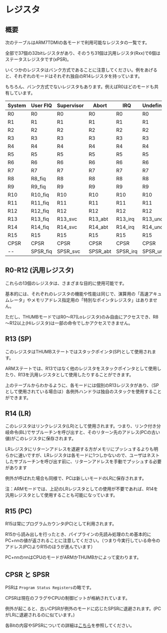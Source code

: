 # レジスタ

## 概要

次のテーブルはARM7TDMIの各モードで利用可能なレジスタの一覧です。

全部で37個の32bitレジスタがあり、そのうち31個は汎用レジスタ(Rxx)で6個はステータスレジスタです(xPSR)。

いくつかのレジスタはバンク方式であることに注意してください。例をあげると、それぞれのモードはそれぞれ独自のR14レジスタを持っています。

もちろん、バンク方式でないレジスタもあります。例えばR0はどのモードも共有しています。

 System | User FIQ | Supervisor | Abort | IRQ | Undefined
---- | ---- | ---- | ---- | ---- | ----
R0 | R0 | R0 | R0 | R0 | R0 
R1 | R1 | R1 | R1 | R1 | R1 
R2 | R2 | R2 | R2 | R2 | R2 
R3 | R3 | R3 | R3 | R3 | R3 
R4 | R4 | R4 | R4 | R4 | R4 
R5 | R5 | R5 | R5 | R5 | R5 
R6 | R6 | R6 | R6 | R6 | R6 
R7 | R7 | R7 | R7 | R7 | R7 
R8 | R8_fiq | R8 | R8 | R8 | R8 
R9 | R9_fiq | R9 | R9 | R9 | R9 
R10 | R10_fiq | R10 | R10 | R10 | R10 
R11 | R11_fiq | R11 | R11 | R11 | R11 
R12 | R12_fiq | R12 | R12 | R12 | R12 
R13 | R13_fiq | R13_svc | R13_abt | R13_irq | R13_und 
R14 | R14_fiq | R14_svc | R14_abt | R14_irq | R14_und 
R15 | R15 | R15 | R15 | R15 | R15 
CPSR | CPSR | CPSR | CPSR | CPSR | CPSR 
-- | SPSR_fiq | SPSR_svc | SPSR_abt | SPSR_irq | SPSR_und 

## R0-R12 (汎用レジスタ)

これらの13個のレジスタは、さまざまな目的に使用可能です。

基本的には、それぞれのレジスタの機能や性能は同じで、演算用の「高速アキュムレータ」やメモリアドレス指定用の「特別なポインタレジスタ」はありません。

ただし、THUMBモードではR0～R7(Loレジスタ)のみ自由にアクセスでき、R8～R12以上(Hiレジスタ)は一部の命令でしかアクセスできません。

## R13 (SP)

このレジスタはTHUMBステートではスタックポインタ(SP)として使用されます。

ARMステートでは、R13ではなく他のレジスタをスタックポインタとして使用したり、R13を汎用レジスタとして使用したりすることができます。

上のテーブルからわかるように、各モードには個別のR13レジスタがあり、（SPとして使用されている場合は）各例外ハンドラは独自のスタックを使用することができます。

## R14 (LR)

このレジスタはリンクレジスタ(LR)として使用されます。つまり、リンク付き分岐命令(BL)でサブルーチンを呼び出すと、そのリターン先のアドレス(PCの古い値)がこのレジスタに保存されます。

LRレジスタにリターンアドレスを退避する方がメモリにプッシュするよりも明らかに速いですが、LRレジスタは各モードに1つしかないので、ユーザはネストしたサブルーチンを呼び出す前に、リターンアドレスを手動でプッシュする必要があります

例外が呼ばれた場合も同様で、PCは新しいモードのLRに保存されます。

注：ARMモードでは、上記のLRレジスタとしての使用が不要であれば、R14を汎用レジスタとして使用することも可能になっています。

## R15 (PC)

R15は常にプログラムカウンタ(PC)として利用されます。

R15から読み出しを行ったとき、パイプラインの先読み処理のため基本的にPC+nnの値が返されることに注意してください。（つまり今実行している命令のアドレス(PC)よりR15のほうが進んでいます）

PC+nnのnnはCPUのモードがARMかTHUMBかによって変わります。

## CPSR と SPSR

PSRは `Program Status Registers`の略です。

CPSRは現在のフラグやCPUの制御ビットが格納されています。

例外が起こると、古いCPSRが例外のモードに応じたSPSRに退避されます。(PCがLRに退避されるのに似ています。)

各Bitの内容やSPSRについての詳細は[こちら](cond.md#cpsr)を参照してください。

